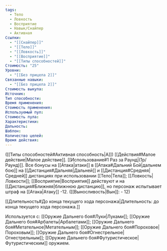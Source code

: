 ```yaml
---
tags:
  - Тело
  - Ловкость
  - Восприятие
  - Навык/Снайпер
  - Активная
Ссылки:
  - "[[Снайпер]]"
  - "[[Тело]]"
  - "[[Ловкость]]"
  - "[[Восприятие]]"
  - "[[Типы способностей]]"
Стоимость: "25"
Уровни:
  - "[[Без прицела 2]]"
Связанные навыки:
  - "[[Без прицела 2]]"
Стоимость выкупа:
Источник:
Тип способности:
Время применения:
Стоимость применения:
Используемый пул:
Стоимость пула:
Характеристики:
Дальность:
Шаблон:
Количество целей:
Время действия:
---
```

([[Типы способностей#Активная способность|А]]) [[Действия#Малое действие|Малое действие]]. [[Использование#1 Раз за Раунд|(1р/Раунд)]]. Все бонусы на [[Атака|атаки]] в [[Атака#Дальний Бой|дальнем бою]] на [[Дистанция#Дальняя|Дальней]] и [[Дистанция#Средняя|Средней]] дистанциях при использовании [[Тело|Тела]]; [[Ловкость|Ловкости]]; [[Восприятие|Восприятия]] действуют и на [[Дистанция#Ближняя|ближнюю дистанцию]], но персонаж испытывает штраф на [[Атака|Атаку]] -12. ([[Выносливость|Вын]]: - 12)

[[Длительность#До конца текущего хода персонажа|Длительность: до конца текущего хода персонажа.]]

Используется с: [[Оружие Дальнего боя#Луки|Луками]]; [[Оружие Дальнего боя#Арбалеты|Арбалетами]]; [[Оружие Дальнего боя#Метательное|Метательным]]; [[Оружие Дальнего боя#Пороховое|Пороховым]]; [[Оружие Дальнего боя#Огнестрельное|Огнестрельным]]; [[Оружие Дальнего боя#Футуристическое|Футуристическим]] оружием. 
